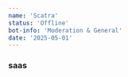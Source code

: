 ```yaml
---
name: 'Scatra'
status: 'Offline'
bot-info: 'Moderation & General'
date: '2025-05-01'
---
```


### saas
